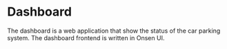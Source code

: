 # Dashboard

The dashboard is a web application that show the status of the car parking system. The dashboard frontend is written in Onsen UI.